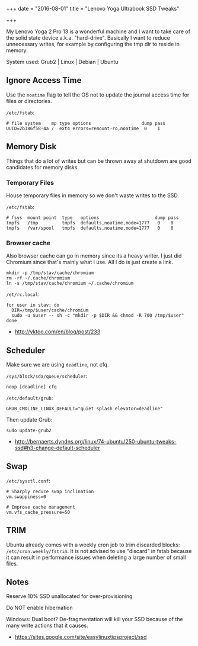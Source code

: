 +++
date = "2016-08-01"
title = "Lenovo Yoga Ultrabook SSD Tweaks"

+++

My Lenovo Yoga 2 Pro 13 is a wonderful machine and I want to take care of the
solid state device a.k.a. "hard-drive".  Basically I want to reduce unnecessary
writes, for example by configuring the tmp dir to reside in memory.

System used: Grub2 | Linux | Debian | Ubuntu

## Ignore Access Time

Use the `noatime` flag to tell the OS not to update the journal access time for
files or directories.

`/etc/fstab`:

    # file system    mp type options                   dump pass
    UUID=2b386f58-4a /  ext4 errors=remount-ro,noatime  0    1

## Memory Disk

Things that do a lot of writes but can be thrown away at shutdown are good
candidates for memory disks.

### Temporary Files

House temporary files in memory so we don't waste writes to the SSD.

`/etc/fstab`:

    # fsys  mount point  type   options                     dump pass
    tmpfs   /tmp         tmpfs  defaults,noatime,mode=1777   0    0
    tmpfs   /var/spool   tmpfs  defaults,noatime,mode=1777   0    0

### Browser cache

Also browser cache can go in memory since its a heavy writer.  I just did
Chromium since that's mainly what I use.  All I do is just create a link.

    mkdir -p /tmp/stav/cache/chromium
    rm -rf ~/.cache/chromium
    ln -s /tmp/stav/cache/chromium ~/.cache/chromium

`/et/rc.local`:

    for user in stav; do
      DIR=/tmp/$user/cache/chromium
      sudo -u $user -- sh -c "mkdir -p $DIR && chmod -R 700 /tmp/$user"
    done

* http://yktoo.com/en/blog/post/233

## Scheduler

Make sure we are using `deadline`, not cfq.

`/sys/block/sda/queue/scheduler`:

    noop [deadline] cfq

`/etc/default/grub`:

    GRUB_CMDLINE_LINUX_DEFAULT="quiet splash elevator=deadline"

Then update Grub:

    sudo update-grub2

* http://bernaerts.dyndns.org/linux/74-ubuntu/250-ubuntu-tweaks-ssd#h3-change-default-scheduler

## Swap

`/etc/sysctl.conf`:

    # Sharply reduce swap inclination
    vm.swappiness=0

    # Improve cache management
    vm.vfs_cache_pressure=50

## TRIM

Ubuntu already comes with a weekly cron job to trim discarded blocks:
`/etc/cron.weekly/fstrim`.  It is not advised to use "discard" in fstab because
it can result in performance issues when deleting a large number of small files.

## Notes

Reserve 10% SSD unallocated for over-provisioning

Do NOT enable hibernation

Windows: Dual boot? De-fragmentation will kill your SSD because of the many
write actions that it causes.

* https://sites.google.com/site/easylinuxtipsproject/ssd
